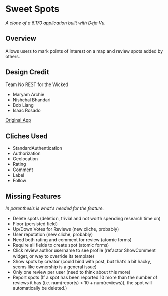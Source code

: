 # Sweet Spots

*A clone of a 6.170 application built with Deja Vu.*

## Overview
Allows users to mark points of interest on a map and review spots added by others.

## Design Credit
Team No REST for the Wicked
- Maryam Archie
- Nishchal Bhandari
- Bob Liang
- Isaac Rosado

[Original App](https://sweet-spots.herokuapp.com/)

## Cliches Used
- StandardAuthentication
- Authorization
- Geolocation
- Rating
- Comment
- Label
- Follow

## Missing Features
*In parenthesis is what's needed for the feature.*
- Delete spots (deletion, trivial and not worth spending research time on)
- Floor (persisted field)
- Up/Down Votes for Reviews (new cliche, probably)
- User reputation (new cliche, probably)
- Need both rating and comment for review (atomic forms)
- Require all fields to create spot (atomic forms)
- Click review author username to see profile (refactor ShowComment widget, or way to override its template)
- Show spots by creator (could bind with post, but that’s a bit hacky, seems like ownership is a general issue)
- Only one review per user (need to think about this more)
- Report spots (If a spot has been reported 10 more than the number of reviews it has (i.e. num(reports) > 10 + num(reviews)), the spot will automatically be deleted.)
